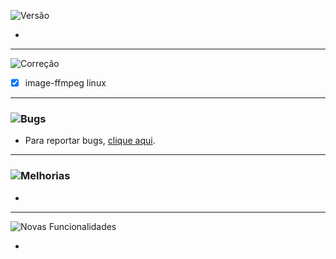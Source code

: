 ![Versão](https://img.shields.io/badge/version-1.0.2.6-orange)

-
---
![Correção](https://img.shields.io/badge/status-correção-brightgreen)

- [x] image-ffmpeg linux
---
### ![Bugs](https://img.shields.io/badge/status-bugs-red)
- Para reportar bugs, [clique aqui](https://github.com/PauloCesar-dev404/M3u8_Analyzer/issues).
---
### ![Melhorias](https://img.shields.io/badge/status-melhorias-yellow)
- 
---
![Novas Funcionalidades](https://img.shields.io/badge/status-novas_funcionalidades-blue)

- 